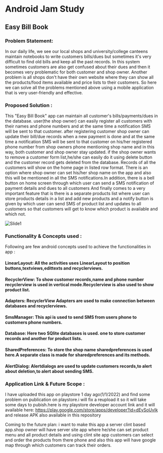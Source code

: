 # Android Jam Study
## Easy Bill Book


### Problem Statement:
In our daily life, we see our local shops and university/college canteens maintain notebooks to write customers bills/dues but sometimes it's very difficult to find old bills and keep all the past records. In this system sometimes customers are also get confused about their dues and then it becomes very problematic for both customer and shop owner. Another problem is all shops don't have their own website where they can show all the products/food items available and price lists to their customers. So here we can solve all the problems mentioned above using a mobile application that is very user-friendly and effective.
    
### Proposed Solution :
This "Easy Bill Book" app can maintain all customer's bills/payments/dues in the database. user(the shop owner) can easily register all customers with their names and phone numbers and at the same time a notification SMS will be sent to that customer. after registering customer shop owner can update their bill/due records when a new payment is done and at the same time a notification SMS will be sent to that customer on his/her registered phone number from shop owners phone mentioning shop name and in this way, both customer and shop owner stay updated. if the shop owner wants to remove a customer form list,he/she can easily do it using delete button and the customer record gets deleted from the database. Records of all the customers will show on the home page in listed row format. There is an option where shop owner can set his/her shop name on the app and also this will be mentioned in all the SMS notifications.In addition, there is a bell button on home screen through which user can send a SMS notification of payment details and dues to all customers And finally comes to a very important feature that is there is a separate products list where user can store products details in a list and add new products and a notify button is given by which user can send SMS of product list and updates to all customers so that customers will get to know which product is available and which not. 

![Slide1](https://user-images.githubusercontent.com/92887905/147879333-b5dc36bc-b1ac-4a69-8825-05fe67002368.JPG)

### Functionality & Concepts used :
Following are few android concepts used to achieve the functionalities in app :
#### LinearLayout: All the activities uses LinearLayout to position buttons,textviews,edittexts and recyclerviews.
#### RecyclerView: To show customer records,name and phone number recyclerview is used in vertical mode.Recyclerview is also used to show product list.
#### Adapters: RecyclerView Adapters are used to make connection between databases and recyclerviews.
#### SmsManager: This api is used to send SMS from users phone to customers phone numbers.
#### Database: Here two SQlite databases is used. one to store customer records and another for product lists.
#### SharedPreferences: To store the shop name sharedpreferences is used here.A separate class is made for sharedpreferences and its methods.
#### AlertDialog: Alertdialogs are used to update customers records,to alert about deletion,to alert about sending SMS.

### Application Link & Future Scope :
I have uploaded this app on playstore 1 day ago(1/1/2022) and find some problem on publication on playstore.i will fix a reupload it so it will take some days to pubish.here is my playstore developer account link and it will available here: 
https://play.google.com/store/apps/developer?id=dEySoUvIk and release APK also available in this repository


Coming to the future plan: i want to make this app a server clint based app.shop owner will have server site app where he/she can set product menu and all product details and using clint site app customers can select and order the products from there phone and also this app will have google map through which customers can track their orders.



